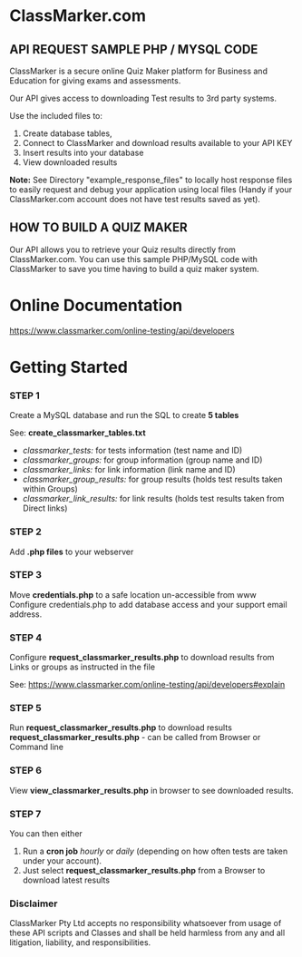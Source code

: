 
# ClassMarker.com

## API REQUEST SAMPLE PHP / MYSQL CODE

ClassMarker is a secure online Quiz Maker platform for Business and Education for giving exams and assessments.

Our API gives access to downloading Test results to 3rd party systems.

 Use the included files to:
 1. Create database tables,
 1. Connect to ClassMarker and download results available to your API KEY
 1. Insert results into your database
 1. View downloaded results

**Note:** See Directory "example_response_files" to locally host response files to easily request and debug
your application using local files (Handy if your ClassMarker.com account does not have test results saved as yet).

## HOW TO BUILD A QUIZ MAKER

Our API allows you to retrieve your Quiz results directly from ClassMarker.com. You can use this sample PHP/MySQL code with ClassMarker to save you time having to build a quiz maker system.

# Online Documentation
https://www.classmarker.com/online-testing/api/developers



# Getting Started

### STEP 1

 Create a MySQL database and run the SQL to create **5 tables**

 See: **create_classmarker_tables.txt**

 * *classmarker_tests:*  			for tests information (test name and ID)
 * *classmarker_groups:* 			for group information (group name and ID)
 * *classmarker_links:*  			for link information (link name and ID)
 * *classmarker_group_results:* 	for group results (holds test results taken within Groups)
 * *classmarker_link_results:*  	for link results (holds test results taken from Direct links)


### STEP 2

 Add **.php files** to your webserver


### STEP 3

 Move **credentials.php** to a safe location un-accessible from www
 Configure credentials.php to add database access and your support email address.


### STEP 4
 Configure **request_classmarker_results.php** to download results from Links or groups as instructed in the file

 See: https://www.classmarker.com/online-testing/api/developers#explain


### STEP 5
 Run **request_classmarker_results.php** to download results
 **request_classmarker_results.php** - can be called from Browser or Command line


### STEP 6
 View **view_classmarker_results.php** in browser to see downloaded results.


### STEP 7

You can then either
1. Run a **cron job** *hourly* or *daily* (depending on how often tests are taken under your account).
1. Just select **request_classmarker_results.php** from a Browser to download latest results



### Disclaimer  

ClassMarker Pty Ltd accepts no responsibility whatsoever from usage of these API scripts and Classes and shall be held harmless from any and all litigation, liability, and responsibilities.

